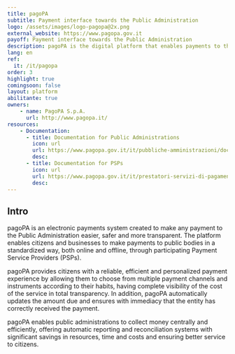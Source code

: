 ```yaml
---
title: pagoPA
subtitle: Payment interface towards the Public Administration
logo: /assets/images/logo-pagopa@2x.png
external_website: https://www.pagopa.gov.it
payoff: Payment interface towards the Public Administration
description: pagoPA is the digital platform that enables payments to the public administration, in a transparent and intuitive way.
lang: en
ref:
  it: /it/pagopa
order: 3
highlight: true
comingsoon: false
layout: platform
abilitante: true
owners:
    - name: PagoPA S.p.A.
      url: http://www.pagopa.it/
resources:
    - Documentation:
      - title: Documentation for Public Administrations
        icon: url
        url: https://www.pagopa.gov.it/it/pubbliche-amministrazioni/documentazione/
        desc:
      - title: Documentation for PSPs
        icon: url
        url: https://www.pagopa.gov.it/it/prestatori-servizi-di-pagamento/documentazione/
        desc:
---
```


## Intro

pagoPA is an electronic payments system created to make any payment to the Public Administration easier, safer and more transparent. The platform enables citizens and businesses to make payments to public bodies in a standardized way, both online and offline, through participating Payment Service Providers (PSPs).

pagoPA provides citizens with a reliable, efficient and personalized payment experience by allowing them to choose from multiple payment channels and instruments according to their habits, having complete visibility of the cost of the service in total transparency. In addition, pagoPA automatically updates the amount due and ensures with immediacy that the entity has correctly received the payment.

pagoPA enables public administrations to collect money centrally and efficiently, offering automatic reporting and reconciliation systems with significant savings in resources, time and costs and ensuring better service to citizens.
